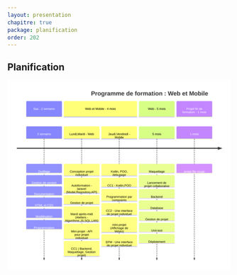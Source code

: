 ```yaml
---
layout: presentation
chapitre: true
package: planification
order: 202
---
```


## Planification 

![](./images/Programme-formation-mobile.svg)